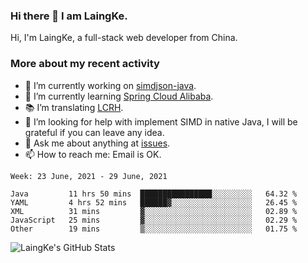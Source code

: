 ### Hi there 👋 I am LaingKe.

Hi, I'm LaingKe, a full-stack web developer from China.

### More about my recent activity

- 🔭 I’m currently working on [simdjson-java](https://github.com/laingke/simdjson-java).
- 🌱 I’m currently learning [Spring Cloud Alibaba](https://github.com/alibaba/spring-cloud-alibaba).
- :books: I’m translating [LCRH](https://github.com/LCTT/LCRH).
- 🤔 I’m looking for help with implement SIMD in native Java, I will be grateful if you can leave any idea.
- 💬 Ask me about anything at [issues](https://github.com/laingke/laingke/issues).
- 📫 How to reach me: Email is OK.

<!--START_SECTION:waka-->
```text
Week: 23 June, 2021 - 29 June, 2021

Java         11 hrs 50 mins  ████████████████░░░░░░░░░   64.32 % 
YAML         4 hrs 52 mins   ██████▓░░░░░░░░░░░░░░░░░░   26.45 % 
XML          31 mins         ▓░░░░░░░░░░░░░░░░░░░░░░░░   02.89 % 
JavaScript   25 mins         ▓░░░░░░░░░░░░░░░░░░░░░░░░   02.29 % 
Other        19 mins         ▒░░░░░░░░░░░░░░░░░░░░░░░░   01.75 % 
```
<!--END_SECTION:waka-->

![LaingKe's GitHub Stats](https://github-readme-stats.vercel.app/api?username=laingke&show_icons=true&theme=nightowl&count_private=true)
